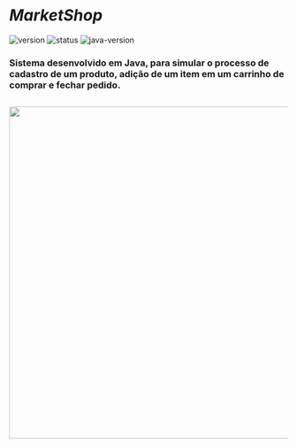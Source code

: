 # *MarketShop*
![version](https://img.shields.io/badge/version-1.0-blue)
![status](https://img.shields.io/badge/status-concluído-brightgreen)
![java-version](https://img.shields.io/badge/java--version-17.0.3.1-red)

### Sistema desenvolvido em Java, para simular o processo de cadastro de um produto, adição de um item em um carrinho de comprar e fechar pedido.

##

<div align="center">
<a href="https://imdb-api.com/">
  <img width="600" src="https://user-images.githubusercontent.com/64509839/180291616-9be02f93-a649-449c-b727-0204c2760f24.png" />
</div>
